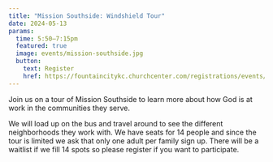 ```yaml
---
title: "Mission Southside: Windshield Tour"
date: 2024-05-13
params:
  time: 5:50–7:15pm
  featured: true
  image: events/mission-southside.jpg
  button:
    text: Register
    href: https://fountaincitykc.churchcenter.com/registrations/events/2275861
---
```


Join us on a tour of Mission Southside to learn more about how God is at work in the communities they serve.

We will load up on the bus and travel around to see the different neighborhoods they work with. We have seats for 14 people and since the tour is limited we ask that only one adult per family sign up. There will be a waitlist if we fill 14 spots so please register if you want to participate. 
